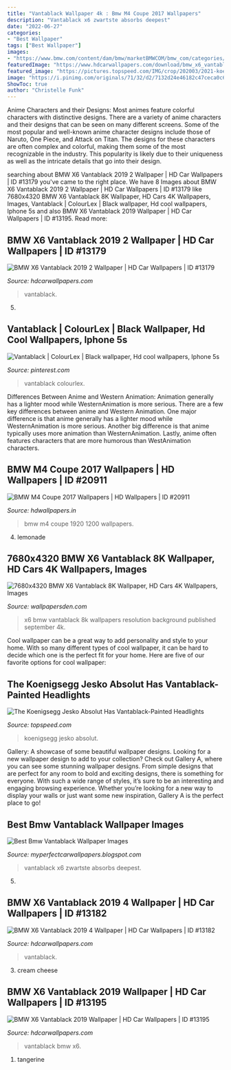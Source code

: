 ```yaml
---
title: "Vantablack Wallpaper 4k : Bmw M4 Coupe 2017 Wallpapers"
description: "Vantablack x6 zwartste absorbs deepest"
date: "2022-06-27"
categories:
- "Best Wallpaper"
tags: ["Best Wallpaper"]
images:
- "https://www.bmw.com/content/dam/bmw/marketBMWCOM/bmw_com/categories/Design/vantablack/vb-11-media-hd.jpg.asset.1566911086756.jpg"
featuredImage: "https://www.hdcarwallpapers.com/download/bmw_x6_vantablack_2019_2-1600x900.jpg"
featured_image: "https://pictures.topspeed.com/IMG/crop/202003/2021-koenigsegg-jesk-3_1600x0w.jpg"
image: "https://i.pinimg.com/originals/71/32/d2/7132d24e46182c47ceca0c63470fea70.jpg"
ShowToc: true
author: "Christelle Funk"
---
```



Anime Characters and their Designs: Most animes feature colorful characters with distinctive designs.
There are a variety of anime characters and their designs that can be seen on many different screens. Some of the most popular and well-known anime character designs include those of Naruto, One Piece, and Attack on Titan. The designs for these characters are often complex and colorful, making them some of the most recognizable in the industry. This popularity is likely due to their uniqueness as well as the intricate details that go into their design.

	

		
searching about BMW X6 Vantablack 2019 2 Wallpaper | HD Car Wallpapers | ID #13179 you've came to the right place. We have 8 Images about BMW X6 Vantablack 2019 2 Wallpaper | HD Car Wallpapers | ID #13179 like 7680x4320 BMW X6 Vantablack 8K Wallpaper, HD Cars 4K Wallpapers, Images, Vantablack | ColourLex | Black wallpaper, Hd cool wallpapers, Iphone 5s and also BMW X6 Vantablack 2019 Wallpaper | HD Car Wallpapers | ID #13195. Read more:
		
    
## BMW X6 Vantablack 2019 2 Wallpaper | HD Car Wallpapers | ID #13179

<img loading=lazy src="https://www.hdcarwallpapers.com/download/bmw_x6_vantablack_2019_2-1600x900.jpg" onerror="this.onerror=null;this.src='https://tse2.mm.bing.net/th?id=OIP.2gXahamkJwzjEg0LOqJYIwHaEK&amp;pid=15.1';" alt="BMW X6 Vantablack 2019 2 Wallpaper | HD Car Wallpapers | ID #13179">

_Source: hdcarwallpapers.com_

>vantablack. 

	

5.

    
## Vantablack | ColourLex | Black Wallpaper, Hd Cool Wallpapers, Iphone 5s

<img loading=lazy src="https://i.pinimg.com/originals/71/32/d2/7132d24e46182c47ceca0c63470fea70.jpg" onerror="this.onerror=null;this.src='https://tse2.mm.bing.net/th?id=OIP.6UrOVqe8bohelJHAH7ETUAAAAA&amp;pid=15.1';" alt="Vantablack | ColourLex | Black wallpaper, Hd cool wallpapers, Iphone 5s">

_Source: pinterest.com_

>vantablack colourlex. 

	

Differences Between Anime and Western Animation: Animation generally has a lighter mood while WesternAnimation is more serious.
There are a few key differences between anime and Western Animation. One major difference is that anime generally has a lighter mood while WesternAnimation is more serious. Another big difference is that anime typically uses more animation than WesternAnimation. Lastly, anime often features characters that are more humorous than WestAnimation characters.

    
## BMW M4 Coupe 2017 Wallpapers | HD Wallpapers | ID #20911

<img loading=lazy src="https://www.hdwallpapers.in/download/bmw_m4_coupe_2017-1920x1200.jpg" onerror="this.onerror=null;this.src='https://tse4.mm.bing.net/th?id=OIP.8B60djJ6bzUYdeSPaY3U2wHaEo&amp;pid=15.1';" alt="BMW M4 Coupe 2017 Wallpapers | HD Wallpapers | ID #20911">

_Source: hdwallpapers.in_

>bmw m4 coupe 1920 1200 wallpapers. 

	

4. lemonade 

    
## 7680x4320 BMW X6 Vantablack 8K Wallpaper, HD Cars 4K Wallpapers, Images

<img loading=lazy src="https://images.wallpapersden.com/image/download/bmw-x6-vantablack_a2ttZmeUmZqaraWkpJRsa21lrWloZ2U.jpg" onerror="this.onerror=null;this.src='https://tse4.mm.bing.net/th?id=OIP.nqf26O9j1es8mpWE8UxZ2AHaEK&amp;pid=15.1';" alt="7680x4320 BMW X6 Vantablack 8K Wallpaper, HD Cars 4K Wallpapers, Images">

_Source: wallpapersden.com_

>x6 bmw vantablack 8k wallpapers resolution background published september 4k. 

	

Cool wallpaper can be a great way to add personality and style to your home. With so many different types of cool wallpaper, it can be hard to decide which one is the perfect fit for your home. Here are five of our favorite options for cool wallpaper: 

    
## The Koenigsegg Jesko Absolut Has Vantablack-Painted Headlights

<img loading=lazy src="https://pictures.topspeed.com/IMG/crop/202003/2021-koenigsegg-jesk-3_1600x0w.jpg" onerror="this.onerror=null;this.src='https://tse2.mm.bing.net/th?id=OIP.h7pmEuFPQAPT6zA6sxSgpgHaEo&amp;pid=15.1';" alt="The Koenigsegg Jesko Absolut Has Vantablack-Painted Headlights">

_Source: topspeed.com_

>koenigsegg jesko absolut. 

	

Gallery: A showcase of some beautiful wallpaper designs.
Looking for a new wallpaper design to add to your collection? Check out Gallery A, where you can see some stunning wallpaper designs. From simple designs that are perfect for any room to bold and exciting designs, there is something for everyone. With such a wide range of styles, it’s sure to be an interesting and engaging browsing experience. Whether you’re looking for a new way to display your walls or just want some new inspiration, Gallery A is the perfect place to go!





	
	
    
## Best Bmw Vantablack Wallpaper Images

<img loading=lazy src="https://www.bmw.com/content/dam/bmw/marketBMWCOM/bmw_com/categories/Design/vantablack/vb-11-media-hd.jpg.asset.1566911086756.jpg" onerror="this.onerror=null;this.src='https://tse4.mm.bing.net/th?id=OIP.7aTL6FwECP_hnDbjiPk7owHaEK&amp;pid=15.1';" alt="Best Bmw Vantablack Wallpaper Images">

_Source: myperfectcarwallpapers.blogspot.com_

>vantablack x6 zwartste absorbs deepest. 

	

5.

    
## BMW X6 Vantablack 2019 4 Wallpaper | HD Car Wallpapers | ID #13182

<img loading=lazy src="http://www.hdcarwallpapers.com/download/bmw_x6_vantablack_2019_4-1920x1080.jpg" onerror="this.onerror=null;this.src='https://tse2.mm.bing.net/th?id=OIP.QJYFrjZ1Lo3_XttglcDt4AHaEK&amp;pid=15.1';" alt="BMW X6 Vantablack 2019 4 Wallpaper | HD Car Wallpapers | ID #13182">

_Source: hdcarwallpapers.com_

>vantablack. 

	

3. cream cheese 

    
## BMW X6 Vantablack 2019 Wallpaper | HD Car Wallpapers | ID #13195

<img loading=lazy src="http://www.hdcarwallpapers.com/download/bmw_x6_vantablack_2019-1280x720.jpg" onerror="this.onerror=null;this.src='https://tse1.mm.bing.net/th?id=OIP.Ae62jZ17pV030Iux_oBkwAHaEK&amp;pid=15.1';" alt="BMW X6 Vantablack 2019 Wallpaper | HD Car Wallpapers | ID #13195">

_Source: hdcarwallpapers.com_

>vantablack bmw x6. 

	

1. tangerine 

